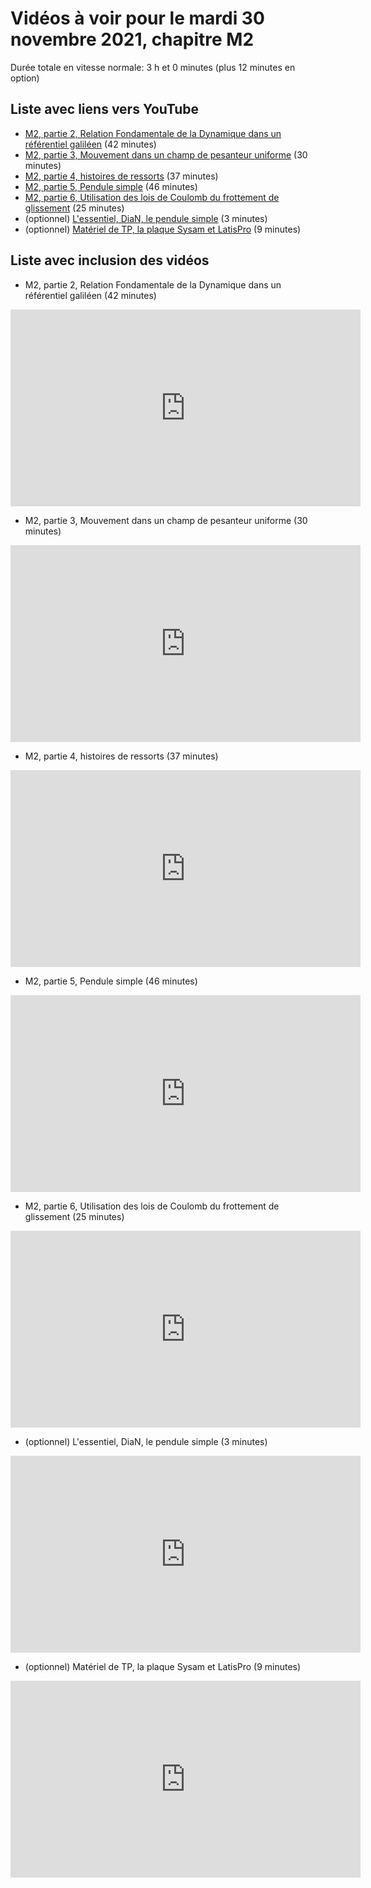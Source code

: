 
# Vidéos à voir pour le mardi 30 novembre 2021, chapitre M2

Durée totale en vitesse normale: 3 h et 0 minutes (plus 12 minutes en option)

## Liste avec liens vers YouTube

*  [M2, partie 2, Relation Fondamentale de la Dynamique dans un référentiel galiléen](https://youtu.be/bCevVKUBe1E) (42 minutes)
*  [M2, partie 3, Mouvement dans un champ de pesanteur uniforme](https://youtu.be/3TW41xR3MuI) (30 minutes)
*  [M2, partie 4, histoires de ressorts](https://youtu.be/gLZRuEblvDM) (37 minutes)
*  [M2, partie 5, Pendule simple](https://youtu.be/hR0xQCzbo_w) (46 minutes)
*  [M2, partie 6, Utilisation des lois de Coulomb du frottement de glissement](https://youtu.be/Zfk-5h0iBeI) (25 minutes)
* (optionnel) [L'essentiel, DiaN, le pendule simple](https://youtu.be/jWPpqd4FXDA) (3 minutes)
* (optionnel) [Matériel de TP, la plaque Sysam et LatisPro](https://youtu.be/YGyb_nnhLRU) (9 minutes)

## Liste avec inclusion des vidéos

*  M2, partie 2, Relation Fondamentale de la Dynamique dans un référentiel galiléen (42 minutes)

 <div style="text-align:center">
<iframe width="560" height="315" src="https://www.youtube.com/embed/bCevVKUBe1E" title="YouTube video player" frameborder="0" allow="accelerometer; autoplay; clipboard-write; encrypted-media; gyroscope; picture-in-picture" allowfullscreen></iframe>
</div>
 

*  M2, partie 3, Mouvement dans un champ de pesanteur uniforme (30 minutes)

 <div style="text-align:center">
<iframe width="560" height="315" src="https://www.youtube.com/embed/3TW41xR3MuI" title="YouTube video player" frameborder="0" allow="accelerometer; autoplay; clipboard-write; encrypted-media; gyroscope; picture-in-picture" allowfullscreen></iframe>
</div>
 

*  M2, partie 4, histoires de ressorts (37 minutes)

 <div style="text-align:center">
<iframe width="560" height="315" src="https://www.youtube.com/embed/gLZRuEblvDM" title="YouTube video player" frameborder="0" allow="accelerometer; autoplay; clipboard-write; encrypted-media; gyroscope; picture-in-picture" allowfullscreen></iframe>
</div>
 

*  M2, partie 5, Pendule simple (46 minutes)

 <div style="text-align:center">
<iframe width="560" height="315" src="https://www.youtube.com/embed/hR0xQCzbo_w" title="YouTube video player" frameborder="0" allow="accelerometer; autoplay; clipboard-write; encrypted-media; gyroscope; picture-in-picture" allowfullscreen></iframe>
</div>
 

*  M2, partie 6, Utilisation des lois de Coulomb du frottement de glissement (25 minutes)

 <div style="text-align:center">
<iframe width="560" height="315" src="https://www.youtube.com/embed/Zfk-5h0iBeI" title="YouTube video player" frameborder="0" allow="accelerometer; autoplay; clipboard-write; encrypted-media; gyroscope; picture-in-picture" allowfullscreen></iframe>
</div>
 

* (optionnel) L'essentiel, DiaN, le pendule simple (3 minutes)

 <div style="text-align:center">
<iframe width="560" height="315" src="https://www.youtube.com/embed/jWPpqd4FXDA" title="YouTube video player" frameborder="0" allow="accelerometer; autoplay; clipboard-write; encrypted-media; gyroscope; picture-in-picture" allowfullscreen></iframe>
</div>
 

* (optionnel) Matériel de TP, la plaque Sysam et LatisPro (9 minutes)

 <div style="text-align:center">
<iframe width="560" height="315" src="https://www.youtube.com/embed/YGyb_nnhLRU" title="YouTube video player" frameborder="0" allow="accelerometer; autoplay; clipboard-write; encrypted-media; gyroscope; picture-in-picture" allowfullscreen></iframe>
</div>
 


